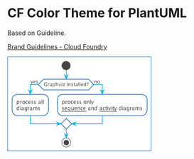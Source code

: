 # CF Color Theme for PlantUML

Based on Guideline.

[Brand Guidelines - Cloud Foundry](https://www.cloudfoundry.org/wp-content/uploads/2017/01/CFF_Brand_Guidelines.pdf)

![](./activity.png)
